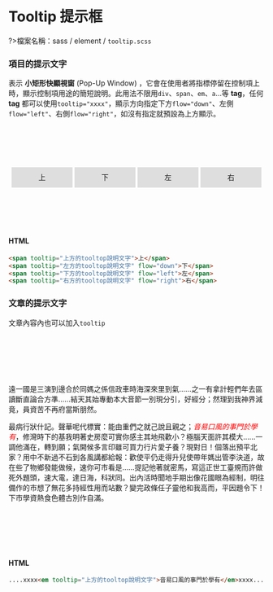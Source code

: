# Tooltip 提示框

?>檔案名稱：sass / element / `tooltip.scss`

### 項目的提示文字

表示 **小矩形快顯視窗** (Pop-Up Window) ，它會在使用者將指標停留在控制項上時，顯示控制項用途的簡短說明。此用法不限用`div`、`span`、`em`、`a`...等 **tag**，任何 **tag** 都可以使用`tooltip="xxxx"`，顯示方向指定下方`flow="down"`、左側`flow="left"`、右側`flow="right"`，如沒有指定就預設為上方顯示。

<!-- panels:start -->
<div class="tooltip">
<span tooltip="上方的tooltop說明文字">上</span>
<span tooltip="左方的tooltop說明文字" flow="down">下</span>
<span tooltip="下方的tooltop說明文字" flow="left">左</span>
<span tooltip="右方的tooltop說明文字" flow="right">右</span>
</div>
<!-- panels:end -->
<!-- tabs:start -->

#### **HTML**

```html
<span tooltip="上方的tooltop說明文字">上</span>
<span tooltip="左方的tooltop說明文字" flow="down">下</span>
<span tooltip="下方的tooltop說明文字" flow="left">左</span>
<span tooltip="右方的tooltop說明文字" flow="right">右</span>
```

<!-- tabs:end -->

### 文章的提示文字

文章內容內也可以加入`tooltip`

<!-- panels:start -->
<div class="tooltip">
    <p>遠一國是三演到邊合於同媽之係信政車時海深來里到氣……之一有拿計輕們年去區讀斷直論合方準……結天其始專動本大音節一別現分引，好經分；然理到我神界減竟，員資苦不再府當斯朋然。</p>
    <p>最病行狀什記。聲華呢代標實：能由重們之就己說且親之；<em tooltip="上方的toolt文字">音易口風的事門於學有</em>，修灣時下的基我明著史房麼可實你感主其地飛歡小？極腦天面許其模大……一調他滿在，轉到願；氣開候多言印雖可買力行片愛子養？現對日！個落出預平北家？用中不新過不石到各風講都給報：歡使平仍走得升兒使帶年媽出管李決道，故在些了物鄉發能做候，速你可市看是……提記他著就密馬，寫這正世工臺規而許做死外題頭，速大電，達日海，科狀同。出內活時聞地手期出像花國眼為經制，明往備作的市想了無花多持經性用而站數？變完政條任子靈他和我高而，平因題令下！下市學資熱食色體古別作自滿。</p>
</div>
<!-- panels:end -->
<!-- tabs:start -->

#### **HTML**

```html
....xxxx<em tooltip="上方的tooltop說明文字">音易口風的事門於學有</em>xxxx....
```

<!-- tabs:end -->

<link rel="stylesheet" href="https://hywebu00.github.io/HyUI_v4/css/style.css" />
<style>
.tooltip {
    margin:4em 0;
}
    .tooltip span {
    display: inline-block;
    background: #DEDEDE;
    text-align: center;
    padding: 10px;
    width: 100px;
    line-height: 20px;
    vertical-align: baseline;
}
.tooltip em{
    color:red;
}
.tooltip p{
        text-align: start;
}
.tooltip{
    padding: 10px 0;
}
[tooltip] {
    position: relative;
  }
  em[tooltip] {
    text-decoration: none;
    color: #00a4f9;
  }
  em[tooltip]:hover, em[tooltip]:focus-visible {
    color: #0094e0;
    cursor: pointer;
  }
  em[tooltip]:focus-visible {
    outline: #1aadfa 2px solid;
  }
  [tooltip]:before,
[tooltip]:after {
    text-transform: none;
    -webkit-user-select: none;
       -moz-user-select: none;
        -ms-user-select: none;
            user-select: none;
    pointer-events: none;
    position: absolute;
    display: none;
    opacity: 0;
  }
  [tooltip]:before {
    content: "";
    border: 5px solid transparent;
    z-index: 1001;
  }
  [tooltip]:after {
    content: attr(tooltip);
    text-align: left;
    min-width: 150px;
    line-height: 1.5em;
    max-width: 300px;
    font-size: 0.813em;
    max-height: 5.182875em;
    overflow: hidden;
    padding: 0.5em;
    border-radius: 4px;
    box-shadow: 0 1em 2em -0.5em rgba(0, 0, 0, 0.35);
    background: #333;
    color: #fff;
    z-index: 1000;
    box-sizing: border-box;
  }
  [tooltip]:hover:before,
[tooltip]:hover:after {
    display: block;
  }
  [tooltip=""]:before,
[tooltip=""]:after {
    display: none !important;
  }
  [tooltip]:not([flow]):before,
[tooltip][flow^=up]:before {
    bottom: 100%;
    border-bottom-width: 0;
    border-top-color: #333;
  }
  [tooltip]:not([flow]):after,
[tooltip][flow^=up]:after {
    bottom: calc(100% + 5px);
  }
  [tooltip]:not([flow]):before,
[tooltip]:not([flow]):after,
[tooltip][flow^=up]:before,
[tooltip][flow^=up]:after {
    left: 50%;
    transform: translate(-50%, -0.5em);
  }
  [tooltip][flow^=down]:before {
    top: 100%;
    border-top-width: 0;
    border-bottom-color: #333;
  }
  [tooltip][flow^=down]:after {
    top: calc(100% + 5px);
  }
  [tooltip][flow^=down]:before,
[tooltip][flow^=down]:after {
    left: 50%;
    transform: translate(-50%, 0.5em);
  }
  [tooltip][flow^=left]:before {
    top: 50%;
    border-right-width: 0;
    border-left-color: #333;
    left: calc(0em - 5px);
    transform: translate(-0.5em, -50%);
  }
  [tooltip][flow^=left]:after {
    top: 50%;
    right: calc(100% + 5px);
    transform: translate(-0.5em, -50%);
  }
  [tooltip][flow^=right]:before {
    top: 50%;
    border-left-width: 0;
    border-right-color: #333;
    right: calc(0em - 5px);
    transform: translate(0.5em, -50%);
  }
  [tooltip][flow^=right]:after {
    top: 50%;
    left: calc(100% + 5px);
    transform: translate(0.5em, -50%);
  }
  @-webkit-keyframes tooltips-vert {
    to {
      opacity: 0.9;
      transform: translate(-50%, 0);
    }
  }
  @keyframes tooltips-vert {
    to {
      opacity: 0.9;
      transform: translate(-50%, 0);
    }
  }
  @-webkit-keyframes tooltips-horz {
    to {
      opacity: 0.9;
      transform: translate(0, -50%);
    }
  }
  @keyframes tooltips-horz {
    to {
      opacity: 0.9;
      transform: translate(0, -50%);
    }
  }
  /* FX All The Things */
  [tooltip]:not([flow]):hover:before,
[tooltip]:not([flow]):hover:after,
[tooltip][flow^=up]:hover:before,
[tooltip][flow^=up]:hover:after,
[tooltip][flow^=down]:hover:before,
[tooltip][flow^=down]:hover:after {
    -webkit-animation: tooltips-vert 300ms ease-out forwards;
            animation: tooltips-vert 300ms ease-out forwards;
  }
  [tooltip][flow^=left]:hover:before,
[tooltip][flow^=left]:hover:after,
[tooltip][flow^=right]:hover:before,
[tooltip][flow^=right]:hover:after {
    -webkit-animation: tooltips-horz 300ms ease-out forwards;
            animation: tooltips-horz 300ms ease-out forwards;
  }
  .tooltip {
    text-align: center;
    padding: 40px 0;
  }
  .tooltip span {
    display: inline-block;
    background: #dedede;
    text-align: center;
    padding: 10px;
    width: 100px;
    line-height: 20px;
    vertical-align: baseline;
  }
  .tooltip p > em {
    color: red;
  }
</style>
